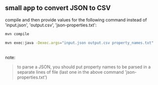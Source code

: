 ## small app to convert JSON to CSV

compile and then provide values for the following command instead of 'input.json', 'output.csv', 'json-properties.txt':

```bash
mvn compile 

mvn exec:java -Dexec.args="input.json output.csv property_names.txt"
```

<br>
note:

> to parse a JSON, you should put property names to be parsed in a separate lines of file (last one in the above command 'json-properties.txt')